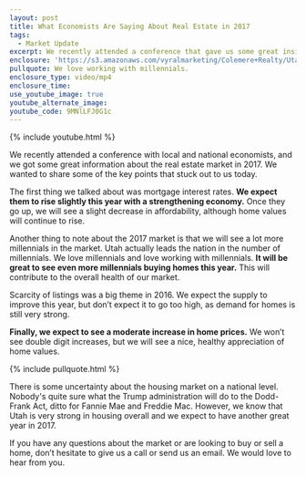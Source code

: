 ```yaml
---
layout: post
title: What Economists Are Saying About Real Estate in 2017
tags:
  - Market Update
excerpt: We recently attended a conference that gave us some great insight into the real estate market. Here’s what we learned.
enclosure: 'https://s3.amazonaws.com/vyralmarketing/Colemere+Realty/Utah+Real+Estate+2017+Market+Forecast.mp4'
pullquote: We love working with millennials.
enclosure_type: video/mp4
enclosure_time:
use_youtube_image: true
youtube_alternate_image:
youtube_code: 9MNlLFJ0G1c
---
```



{% include youtube.html %}

We recently attended a conference with local and national economists, and we got some great information about the real estate market in 2017. We wanted to share some of the key points that stuck out to us today.

The first thing we talked about was mortgage interest rates. **We expect them to rise slightly this year with a strengthening economy.** Once they go up, we will see a slight decrease in affordability, although home values will continue to rise.

Another thing to note about the 2017 market is that we will see a lot more millennials in the market. Utah actually leads the nation in the number of millennials. We love millennials and love working with millennials. **It will be great to see even more millennials buying homes this year.** This will contribute to the overall health of our market.

Scarcity of listings was a big theme in 2016. We expect the supply to improve this year, but don’t expect it to go too high, as demand for homes is still very strong.

**Finally, we expect to see a moderate increase in home prices.** We won’t see double digit increases, but we will see a nice, healthy appreciation of home values.

{% include pullquote.html %}

There is some uncertainty about the housing market on a national level. Nobody's quite sure what the Trump administration will do to the Dodd-Frank Act, ditto for Fannie Mae and Freddie Mac. However, we know that Utah is very strong in housing overall and we expect to have another great year in 2017.

If you have any questions about the market or are looking to buy or sell a home, don’t hesitate to give us a call or send us an email. We would love to hear from you.